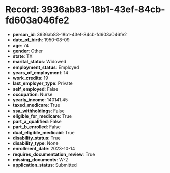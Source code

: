 # Record: 3936ab83-18b1-43ef-84cb-fd603a046fe2

- **person_id**: 3936ab83-18b1-43ef-84cb-fd603a046fe2
- **date_of_birth**: 1950-08-09
- **age**: 74
- **gender**: Other
- **state**: TX
- **marital_status**: Widowed
- **employment_status**: Employed
- **years_of_employment**: 14
- **work_credits**: 19
- **last_employer_type**: Private
- **self_employed**: False
- **occupation**: Nurse
- **yearly_income**: 140141.45
- **taxed_medicare**: True
- **ssa_withholdings**: False
- **eligible_for_medicare**: True
- **part_a_qualified**: False
- **part_b_enrolled**: False
- **dual_eligible_medicaid**: True
- **disability_status**: True
- **disability_type**: None
- **enrollment_date**: 2023-10-14
- **requires_documentation_review**: True
- **missing_documents**: W-2
- **application_status**: Submitted